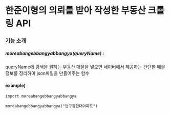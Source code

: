 한준이형의 의뢰를 받아 작성한 부동산 크롤링 API
====================================

### 기능 소개
##### moreabangebbangyabbangya(queryName) : 
queryName에 검색을 원하는 부동산 매물을 넣으면 네이버에서 제공하는 간단한 매물 정보를 정리하여 json파일을 만들어주는 함수

#### example)

    import moreabangebbangyabbangya
    
    moreabangebbangyabbangya("압구정현대아파트")
  
    

